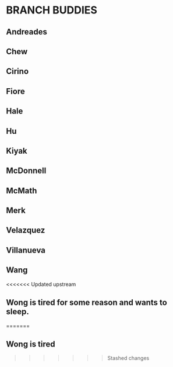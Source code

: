 # BRANCH BUDDIES

## Andreades

## Chew

## Cirino

## Fiore

## Hale

## Hu

## Kiyak

## McDonnell

## McMath

## Merk

## Velazquez

## Villanueva

## Wang

<<<<<<< Updated upstream
## Wong is tired for some reason and wants to sleep.
=======
## Wong is tired
>>>>>>> Stashed changes
